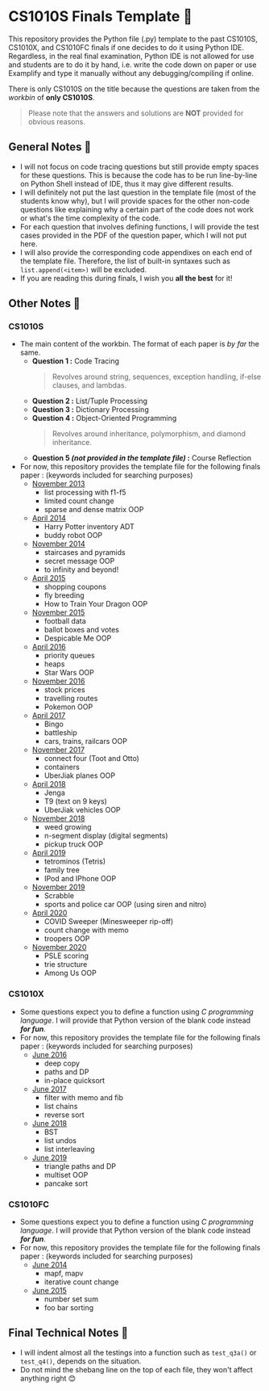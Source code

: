 # CS1010S Finals Template 🐍

This repository provides the Python file (.py) template to the past CS1010S, CS1010X, and CS1010FC finals if one decides to do it using Python IDE.
Regardless, in the real final examination, Python IDE is not allowed for use and students are to do it by hand, i.e. write the code down on paper or use Examplify and type it manually without any debugging/compiling if online.

There is only CS1010S on the title because the questions are taken from the *workbin* of **only CS1010S**.

> Please note that the answers and solutions are **NOT** provided for obvious reasons.

## General Notes 🐍
+ I will not focus on code tracing questions but still provide empty spaces for these questions. This is because the code has to be run line-by-line on Python Shell instead of IDE, thus it may give different results.
+ I will definitely not put the last question in the template file (most of the students know why), but I will provide spaces for the other non-code questions like explaining why a certain part of the code does not work or what's the time complexity of the code.
+ For each question that involves defining functions, I will provide the test cases provided in the PDF of the question paper, which I will not put here.
+ I will also provide the corresponding code appendixes on each end of the template file. Therefore, the list of built-in syntaxes such as `list.append(<item>)` will be excluded.
+ If you are reading this during finals, I wish you **all the best** for it!

## Other Notes 🐍
### CS1010S
+ The main content of the workbin. The format of each paper is *by far* the same.
    + **Question 1 :** Code Tracing
        > Revolves around string, sequences, exception handling, if-else clauses, and lambdas.
    + **Question 2 :** List/Tuple Processing
    + **Question 3 :** Dictionary Processing
    + **Question 4 :** Object-Oriented Programming
        > Revolves around inheritance, polymorphism, and diamond inheritance.
    + **Question 5 *(not provided in the template file)* :** Course Reflection
+ For now, this repository provides the template file for the following finals paper : (keywords included for searching purposes)
    + [November 2013](https://github.com/RussellDash332/cs1010s-finals-template/blob/main/CS1010S/cs1010s-nov13-template.py)
        + list processing with f1-f5
        + limited count change
        + sparse and dense matrix OOP
    + [April 2014](https://github.com/RussellDash332/cs1010s-finals-template/blob/main/CS1010S/cs1010s-apr14-template.py)
        + Harry Potter inventory ADT
        + buddy robot OOP
    + [November 2014](https://github.com/RussellDash332/cs1010s-finals-template/blob/main/CS1010S/cs1010s-nov14-template.py)
        + staircases and pyramids
        + secret message OOP
        + to infinity and beyond!
    + [April 2015](https://github.com/RussellDash332/cs1010s-finals-template/blob/main/CS1010S/cs1010s-apr15-template.py)
        + shopping coupons
        + fly breeding
        + How to Train Your Dragon OOP
    + [November 2015](https://github.com/RussellDash332/cs1010s-finals-template/blob/main/CS1010S/cs1010s-nov15-template.py)
        + football data
        + ballot boxes and votes
        + Despicable Me OOP
    + [April 2016](https://github.com/RussellDash332/cs1010s-finals-template/blob/main/CS1010S/cs1010s-apr16-template.py)
        + priority queues
        + heaps
        + Star Wars OOP
    + [November 2016](https://github.com/RussellDash332/cs1010s-finals-template/blob/main/CS1010S/cs1010s-nov16-template.py)
        + stock prices
        + travelling routes
        + Pokemon OOP
    + [April 2017](https://github.com/RussellDash332/cs1010s-finals-template/blob/main/CS1010S/cs1010s-apr17-template.py)
        + Bingo
        + battleship
        + cars, trains, railcars OOP
    + [November 2017](https://github.com/RussellDash332/cs1010s-finals-template/blob/main/CS1010S/cs1010s-nov17-template.py)
        + connect four (Toot and Otto)
        + containers
        + UberJiak planes OOP
    + [April 2018](https://github.com/RussellDash332/cs1010s-finals-template/blob/main/CS1010S/cs1010s-apr18-template.py)
        + Jenga
        + T9 (text on 9 keys)
        + UberJiak vehicles OOP
    + [November 2018](https://github.com/RussellDash332/cs1010s-finals-template/blob/main/CS1010S/cs1010s-nov18-template.py)
        + weed growing
        + n-segment display (digital segments)
        + pickup truck OOP
    + [April 2019](https://github.com/RussellDash332/cs1010s-finals-template/blob/main/CS1010S/cs1010s-apr19-template.py)
        + tetrominos (Tetris)
        + family tree
        + IPod and IPhone OOP
    + [November 2019](https://github.com/RussellDash332/cs1010s-finals-template/blob/main/CS1010S/cs1010s-nov19-template.py)
        + Scrabble
        + sports and police car OOP (using siren and nitro)
    + [April 2020](https://github.com/RussellDash332/cs1010s-finals-template/blob/main/CS1010S/cs1010s-apr20-template.py)
        + COVID Sweeper (Minesweeper rip-off)
        + count change with memo
        + troopers OOP
    + [November 2020](https://github.com/RussellDash332/cs1010s-finals-template/blob/main/CS1010S/cs1010s-nov20-template.py)
        + PSLE scoring
        + trie structure
        + Among Us OOP

### CS1010X
+ Some questions expect you to define a function using *C programming language*. I will provide that Python version of the blank code instead ***for fun***.
+ For now, this repository provides the template file for the following finals paper : (keywords included for searching purposes)
    + [June 2016](https://github.com/RussellDash332/cs1010s-finals-template/blob/main/CS1010X/cs1010x-jun16-template.py)
        + deep copy
        + paths and DP
        + in-place quicksort
    + [June 2017](https://github.com/RussellDash332/cs1010s-finals-template/blob/main/CS1010X/cs1010x-jun17-template.py)
        + filter with memo and fib
        + list chains
        + reverse sort
    + [June 2018](https://github.com/RussellDash332/cs1010s-finals-template/blob/main/CS1010X/cs1010x-jun18-template.py)
        + BST
        + list undos
        + list interleaving
    + [June 2019](https://github.com/RussellDash332/cs1010s-finals-template/blob/main/CS1010X/cs1010x-jun19-template.py)
        + triangle paths and DP
        + multiset OOP
        + pancake sort

### CS1010FC
+ Some questions expect you to define a function using *C programming language*. I will provide that Python version of the blank code instead ***for fun***.
+ For now, this repository provides the template file for the following finals paper : (keywords included for searching purposes)
    + [June 2014](https://github.com/RussellDash332/cs1010s-finals-template/blob/main/CS1010FC/cs1010fc-jun14-template.py)
        + mapf, mapv
        + iterative count change
    + [June 2015](https://github.com/RussellDash332/cs1010s-finals-template/blob/main/CS1010FC/cs1010fc-jun15-template.py)
        + number set sum
        + foo bar sorting

## Final Technical Notes 🐍
+ I will indent almost all the testings into a function such as `test_q3a()` or `test_q4()`, depends on the situation.
+ Do not mind the shebang line on the top of each file, they won't affect anything right 😊
